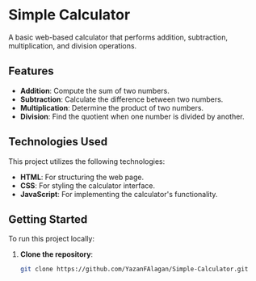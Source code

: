 # Simple Calculator

A basic web-based calculator that performs addition, subtraction, multiplication, and division operations.

## Features

- **Addition**: Compute the sum of two numbers.
- **Subtraction**: Calculate the difference between two numbers.
- **Multiplication**: Determine the product of two numbers.
- **Division**: Find the quotient when one number is divided by another.

## Technologies Used

This project utilizes the following technologies:

- **HTML**: For structuring the web page.
- **CSS**: For styling the calculator interface.
- **JavaScript**: For implementing the calculator's functionality.

## Getting Started

To run this project locally:

1. **Clone the repository**:

   ```bash
   git clone https://github.com/YazanFAlagan/Simple-Calculator.git
